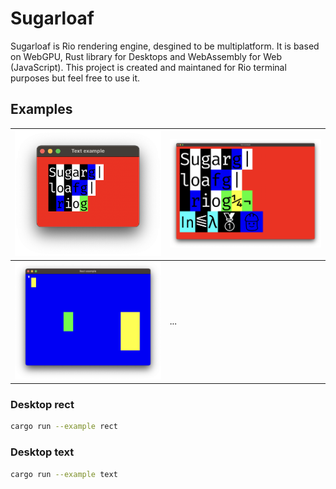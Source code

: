 # Sugarloaf

Sugarloaf is Rio rendering engine, desgined to be multiplatform. It is based on WebGPU, Rust library for Desktops and WebAssembly for Web (JavaScript). This project is created and maintaned for Rio terminal purposes but feel free to use it.

## Examples

| ![Demo small text](resources/demo-text-small.png) | ![Demo big text](resources/demo-text-big.png) |
| ----------- | ----------- |
| ![Demo Rect](resources/demo-rect.png) | ... |

### Desktop rect

```bash
cargo run --example rect
```

### Desktop text

```bash
cargo run --example text
```

